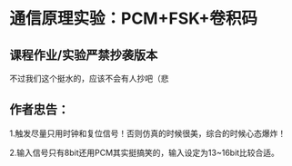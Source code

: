 # 通信原理实验：PCM+FSK+卷积码
## 课程作业/实验严禁抄袭版本
不过我们这个挺水的，应该不会有人抄吧（悲

## 作者忠告：
1.触发尽量只用时钟和复位信号！否则仿真的时候很美，综合的时候心态爆炸！

2.输入信号只有8bit还用PCM其实挺搞笑的，输入设定为13~16bit比较合适。
